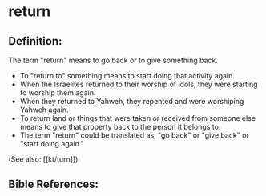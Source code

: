 # return #

## Definition: ##

The term "return" means to go back or to give something back.

* To "return to" something means to start doing that activity again.
* When the Israelites returned to their worship of idols, they were starting to worship them again.
* When they returned to Yahweh, they repented and were worshiping Yahweh again.
* To return land or things that were taken or received from someone else means to give that property back to the person it belongs to.
* The term "return" could be translated as, "go back" or "give back" or "start doing again."

(See also: [[kt/turn]])

## Bible References: ##